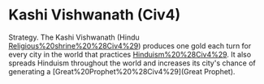 # Kashi Vishwanath (Civ4)

Strategy.
The Kashi Vishwanath (Hindu [Religious%20shrine%20%28Civ4%29](Shrine)) produces one gold each turn for every city in the world that practices [Hinduism%20%28Civ4%29](Hinduism). It also spreads Hinduism throughout the world and increases its city's chance of generating a [Great%20Prophet%20%28Civ4%29](Great Prophet).